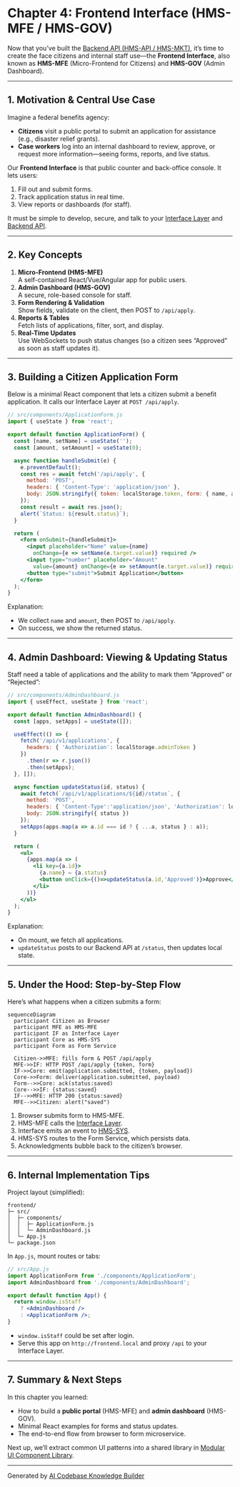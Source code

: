 # Chapter 4: Frontend Interface (HMS-MFE / HMS-GOV)

Now that you’ve built the [Backend API (HMS-API / HMS-MKT)](03_backend_api__hms_api___hms_mkt__.md), it’s time to create the face citizens and internal staff use—the **Frontend Interface**, also known as **HMS-MFE** (Micro-Frontend for Citizens) and **HMS-GOV** (Admin Dashboard).

---

## 1. Motivation & Central Use Case

Imagine a federal benefits agency:

- **Citizens** visit a public portal to submit an application for assistance (e.g., disaster relief grants).  
- **Case workers** log into an internal dashboard to review, approve, or request more information—seeing forms, reports, and live status.

Our **Frontend Interface** is that public counter and back-office console. It lets users:

1. Fill out and submit forms.  
2. Track application status in real time.  
3. View reports or dashboards (for staff).  

It must be simple to develop, secure, and talk to your [Interface Layer](02_interface_layer_.md) and [Backend API](03_backend_api__hms_api___hms_mkt__.md).

---

## 2. Key Concepts

1. **Micro-Frontend (HMS-MFE)**  
   A self-contained React/Vue/Angular app for public users.  
2. **Admin Dashboard (HMS-GOV)**  
   A secure, role-based console for staff.  
3. **Form Rendering & Validation**  
   Show fields, validate on the client, then POST to `/api/apply`.  
4. **Reports & Tables**  
   Fetch lists of applications, filter, sort, and display.  
5. **Real-Time Updates**  
   Use WebSockets to push status changes (so a citizen sees “Approved” as soon as staff updates it).

---

## 3. Building a Citizen Application Form

Below is a minimal React component that lets a citizen submit a benefit application. It calls our Interface Layer at `POST /api/apply`.

```jsx
// src/components/ApplicationForm.js
import { useState } from 'react';

export default function ApplicationForm() {
  const [name, setName] = useState('');
  const [amount, setAmount] = useState(0);

  async function handleSubmit(e) {
    e.preventDefault();
    const res = await fetch('/api/apply', {
      method: 'POST',
      headers: { 'Content-Type': 'application/json' },
      body: JSON.stringify({ token: localStorage.token, form: { name, amount } })
    });
    const result = await res.json();
    alert(`Status: ${result.status}`);
  }

  return (
    <form onSubmit={handleSubmit}>
      <input placeholder="Name" value={name}
        onChange={e => setName(e.target.value)} required />
      <input type="number" placeholder="Amount"
        value={amount} onChange={e => setAmount(e.target.value)} required />
      <button type="submit">Submit Application</button>
    </form>
  );
}
```

Explanation:

- We collect `name` and `amount`, then POST to `/api/apply`.  
- On success, we show the returned status.

---

## 4. Admin Dashboard: Viewing & Updating Status

Staff need a table of applications and the ability to mark them “Approved” or “Rejected”:

```jsx
// src/components/AdminDashboard.js
import { useEffect, useState } from 'react';

export default function AdminDashboard() {
  const [apps, setApps] = useState([]);

  useEffect(() => {
    fetch('/api/v1/applications', {
      headers: { 'Authorization': localStorage.adminToken }
    })
      .then(r => r.json())
      .then(setApps);
  }, []);

  async function updateStatus(id, status) {
    await fetch(`/api/v1/applications/${id}/status`, {
      method: 'POST',
      headers: { 'Content-Type':'application/json', 'Authorization': localStorage.adminToken },
      body: JSON.stringify({ status })
    });
    setApps(apps.map(a => a.id === id ? { ...a, status } : a));
  }

  return (
    <ul>
      {apps.map(a => (
        <li key={a.id}>
          {a.name} – {a.status}
          <button onClick={()=>updateStatus(a.id,'Approved')}>Approve</button>
        </li>
      ))}
    </ul>
  );
}
```

Explanation:

- On mount, we fetch all applications.  
- `updateStatus` posts to our Backend API at `/status`, then updates local state.

---

## 5. Under the Hood: Step-by-Step Flow

Here’s what happens when a citizen submits a form:

```mermaid
sequenceDiagram
  participant Citizen as Browser
  participant MFE as HMS-MFE
  participant IF as Interface Layer
  participant Core as HMS-SYS
  participant Form as Form Service

  Citizen->>MFE: fills form & POST /api/apply
  MFE->>IF: HTTP POST /api/apply {token, form}
  IF->>Core: emit(application.submitted, {token, payload})
  Core->>Form: deliver(application.submitted, payload)
  Form-->>Core: ack(status:saved)
  Core-->>IF: {status:saved}
  IF-->>MFE: HTTP 200 {status:saved}
  MFE-->>Citizen: alert("saved")
```

1. Browser submits form to HMS-MFE.  
2. HMS-MFE calls the [Interface Layer](02_interface_layer_.md).  
3. Interface emits an event to [HMS-SYS](01_core_system_platform__hms_sys__.md).  
4. HMS-SYS routes to the Form Service, which persists data.  
5. Acknowledgments bubble back to the citizen’s browser.

---

## 6. Internal Implementation Tips

Project layout (simplified):

```
frontend/
├─ src/
│  ├─ components/
│  │  ├─ ApplicationForm.js
│  │  └─ AdminDashboard.js
│  └─ App.js
└─ package.json
```

In `App.js`, mount routes or tabs:

```jsx
// src/App.js
import ApplicationForm from './components/ApplicationForm';
import AdminDashboard from './components/AdminDashboard';

export default function App() {
  return window.isStaff
    ? <AdminDashboard />
    : <ApplicationForm />;
}
```

- `window.isStaff` could be set after login.  
- Serve this app on `http://frontend.local` and proxy `/api` to your Interface Layer.

---

## 7. Summary & Next Steps

In this chapter you learned:

- How to build a **public portal** (HMS-MFE) and **admin dashboard** (HMS-GOV).  
- Minimal React examples for forms and status updates.  
- The end-to-end flow from browser to form microservice.

Next up, we’ll extract common UI patterns into a shared library in [Modular UI Component Library](05_modular_ui_component_library_.md).

---

Generated by [AI Codebase Knowledge Builder](https://github.com/The-Pocket/Tutorial-Codebase-Knowledge)